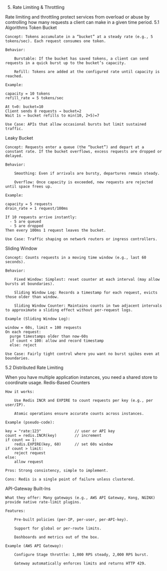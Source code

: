 5. Rate Limiting & Throttling

Rate limiting and throttling protect services from overload or abuse by controlling how many requests a client can make in a given time period.
5.1 Algorithms
Token Bucket

    Concept: Tokens accumulate in a “bucket” at a steady rate (e.g., 5 tokens/sec). Each request consumes one token.

    Behavior:

        Burstable: If the bucket has saved tokens, a client can send requests in a quick burst up to the bucket’s capacity.

        Refill: Tokens are added at the configured rate until capacity is reached.

    Example:

    capacity = 10 tokens
    refill_rate = 5 tokens/sec

    At t=0: bucket=10
    Client sends 8 requests → bucket=2
    Wait 1s → bucket refills to min(10, 2+5)=7

    Use Case: APIs that allow occasional bursts but limit sustained traffic.

Leaky Bucket

    Concept: Requests enter a queue (the “bucket”) and depart at a constant rate. If the bucket overflows, excess requests are dropped or delayed.

    Behavior:

        Smoothing: Even if arrivals are bursty, departures remain steady.

        Overflow: Once capacity is exceeded, new requests are rejected until space frees up.

    Example:

    capacity = 5 requests
    drain_rate = 1 request/100ms

    If 10 requests arrive instantly:
      - 5 are queued
      - 5 are dropped
    Then every 100ms 1 request leaves the bucket.

    Use Case: Traffic shaping on network routers or ingress controllers.

Sliding Window

    Concept: Counts requests in a moving time window (e.g., last 60 seconds).

    Behavior:

        Fixed Window: Simplest: reset counter at each interval (may allow bursts at boundaries).

        Sliding Window Log: Records a timestamp for each request, evicts those older than window.

        Sliding Window Counter: Maintains counts in two adjacent intervals to approximate a sliding effect without per-request logs.

    Example (Sliding Window Log):

    window = 60s, limit = 100 requests
    On each request:
      purge timestamps older than now-60s
      if count < 100: allow and record timestamp
      else: reject

    Use Case: Fairly tight control where you want no burst spikes even at boundaries.

5.2 Distributed Rate Limiting

When you have multiple application instances, you need a shared store to coordinate usage.
Redis-Based Counters

    How it works:

        Use Redis INCR and EXPIRE to count requests per key (e.g., per user/IP).

        Atomic operations ensure accurate counts across instances.

    Example (pseudo-code):

    key = "rate:123"               // user or API key
    count = redis.INCR(key)        // increment
    if count == 1:
        redis.EXPIRE(key, 60)      // set 60s window
    if count > limit:
        reject request
    else:
        allow request

    Pros: Strong consistency, simple to implement.

    Cons: Redis is a single point of failure unless clustered.

API-Gateway Built-Ins

    What they offer: Many gateways (e.g., AWS API Gateway, Kong, NGINX) provide native rate-limit plugins.

    Features:

        Pre-built policies (per-IP, per-user, per-API-key).

        Support for global or per-route limits.

        Dashboards and metrics out of the box.

    Example (AWS API Gateway):

        Configure Stage throttle: 1,000 RPS steady, 2,000 RPS burst.

        Gateway automatically enforces limits and returns HTTP 429.